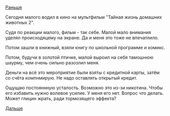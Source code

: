[Раньше](2019.05.23.md)

Сегодня малого водил в кино на мультфильм "Тайная жизнь домашних животных 2".

Судя по реакции малого, фильм - так себе. Малой мало внимания уделял происходяцему на экране. Да и меня это тоже не впечатлило.

Потом зашли в книжный, взяли книгу по школьной программе и комикс.

Потом, будучи в золотой птичке, малой выроил на себя тамошнюю шаурму, чем очень сильно разозлил меня.

Деньги на всё это мероприятие были взяты с кредитной карты, затём со счёта компнмирую. Не надо оставлять открытый кредит.

Ощущаю постояннную усталость.
Возможно это из-зи никотина.
Чтобы его избавить нужно волевое усилие. У меня его нет. Вопрос что делать. Может глицин жрать, ради тормозящего эффекта?

 [Дальше](2019.05.26.md)